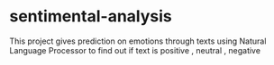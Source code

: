 # sentimental-analysis
This project gives prediction on emotions through texts using Natural Language Processor to find out if text is positive , neutral , negative
